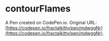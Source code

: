 # contourFlames

A Pen created on CodePen.io. Original URL: [https://codepen.io/fractalkitty/pen/mdwggNr](https://codepen.io/fractalkitty/pen/mdwggNr).

